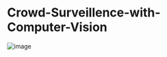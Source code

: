 # Crowd-Surveillence-with-Computer-Vision





![image](https://user-images.githubusercontent.com/63444224/170353963-10b0c8f3-3d75-4412-8539-b13f937b275a.png)
